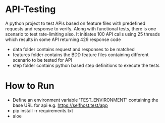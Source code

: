 # API-Testing
A python project to test APIs based on feature files with predefined requests and response to verify. Along with functional tests, there is one scenario to test rate-limiting also. It initiates 100 API calls using 25 threads which results in some API returning 429 response code

- data folder contains request and responses to be matched 
- features folder contains the BDD feature files containing different scenario to be tested for API
- step folder contains python based step definitions to execute the tests

# How to Run
- Define an environment variable 'TEST_ENVIRONMENT' containing the base URL for api e.g. https://selfhost.test/app
- pip install -r requirements.txt
- aloe <feature file>
